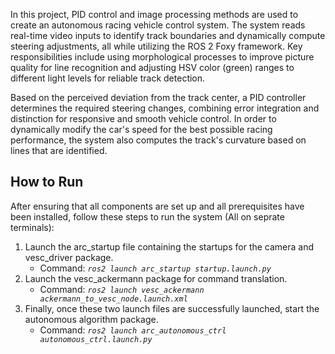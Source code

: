
In this project, PID control and image processing methods are used to create an autonomous racing vehicle control system. The system reads real-time video inputs to identify track boundaries and dynamically compute steering adjustments, all while utilizing the ROS 2 Foxy framework. Key responsibilities include using morphological processes to improve picture quality for line recognition and adjusting HSV color (green) ranges to different light levels for reliable track detection.

Based on the perceived deviation from the track center, a PID controller determines the required steering changes, combining error integration and distinction for responsive and smooth vehicle control. In order to dynamically modify the car's speed for the best possible racing performance, the system also computes the track's curvature based on lines that are identified.


## How to Run
After ensuring that all components are set up and all prerequisites have been installed, follow these steps to run the system (All on seprate terminals):
1. Launch the arc_startup file containing the startups for the camera and vesc_driver package.
	- Command: _`ros2 launch arc_startup startup.launch.py`_
2. Launch the vesc_ackermann package for command translation.
	- Command: _`ros2 launch vesc_ackermann ackermann_to_vesc_node.launch.xml`_
3. Finally, once these two launch files are successfully launched, start the autonomous algorithm package.
	- Command: _`ros2 launch arc_autonomous_ctrl autonomous_ctrl.launch.py`_


